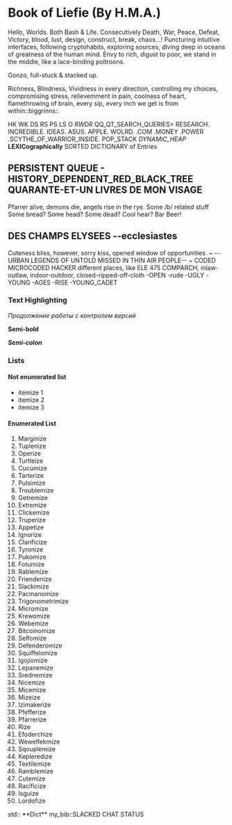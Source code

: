 # Book of Liefie (By H.M.A.)

Hello, Worlds. Both Bash & Life. 
Consecutively Death, War, Peace, Defeat, Victory, blood, lust, design, construct, break, chaos...! 
Puncturing intuitive interfaces, following cryptohabits, exploring sources, diving deep in oceans of greatness of the human mind.
Envy to rich, digust to poor, we stand in the middle, like a lace-binding poltroons.

Gonzo, full-stuck & stacked up.

Richness, Blindness, Vividness in every direction, controlling my choices, compromising stress, relievemment in pain, coolness of heart, flamethrowing of brain, every sip, every inch we get is from within::biggrinns::

HK WK DS RS PS LS O _RWDR_ QQ_QT_SEARCH_QUERIES> 
RESEARCH. INCREDIBLE. IDEAS. ASUS. APPLE. WOLRD. .COM .MONEY .POWER .SCYTHE_OF_WARRIOR_INSIDE.
POP_STACK _DYNAMIC_HEAP_ __LEXICographically__ SORTED DICTIONARY of Entries

## PERSISTENT QUEUE - HISTORY_DEPENDENT_RED_BLACK_TREE QUARANTE-ET-UN LIVRES DE MON VISAGE

Pfarrer alive, demons die, angels rise in the rye. Some /b/ related stuff
Some bread? Some head? Some dead? Cool hear? Bar Beer!
## DES CHAMPS ELYSEES --ecclesiastes
Cuteness bliss, however, sorry kiss, opened window of opportunities.
~ --URBAN LEGENDS OF UNTOLD MISSED IN THIN AIR PEOPLE-- ~
CODED MICROCODED HACKER <paces> different places, like ELE 475 COMPARCH, inlaw-outlaw, indoor-outdoor, closed-ripped-off-cloth -OPEN -rude -UGLY -YOUNG -AGES -RISE -YOUNG_CADET </paces>

### Text Highlighting

*Продолжение работы с контролем версий*

**Semi-bold**

***Semi-colon***

### Lists

#### Not enumerated list

* itemize 1
* itemize 2
* itemize 3

#### Enumerated List

1. Marginize
2. Tuplenize
3. Operize
4. Turtleize
5. Cucumize
6. Tarterize
7. Pulsimize
8. Troublemize
9. Getremize
10. Extremize
11. Clickemize
12. Truperize
13. Appetize
14. Ignorize
15. Clarificize
16. Tyronize
17. Pukomize
18. Fotumize
19. Rablemize
20. Friendenize
21. Slackimize
22. Pacmanomize
23. Trigonometrimize
24. Micromize
25. Krewomize
26. Webemize
27. Bitcoinomize
28. Selfomize
29. Defenderomize
30. Squiffelomize
31. Igojiomize
32. Lepanemize
33. Srednemize
34. Nicemize
35. Micemize
36. Mizeize
37. Izimakerize
38. Pfefferize
39. Pfarrerize
40. Rize
41. Efoderchize
42. Wewelfekmize
43. Sqouplemize
44. Kepleredize
45. Textilemize
46. Ramblemize
47. Cutemize
48. Racificize
49. Isguize
50. Lordofize

<html>
<std>
std::<iomanip> 
        <vector> 
            <iterator> 
                <map> 
                    <tuple> 
                        <stdio> 
                            <cstdio> **Dict** 
                            </cstdio>  
                        </stdio> 
                    </tuple> 
                </map> 
            </iterator> 
        </vector> 
    </iomanip>
</std>
</html>
my_bib::<sherrizon>SLACKED CHAT STATUS</sherrizon>